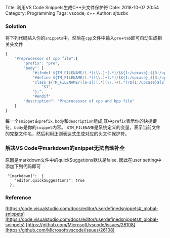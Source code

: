 Title: 利用VS Code Snippets生成C++头文件保护符
Date: 2018-10-07 20:54
Category: Programming
Tags: vscode, c++ 
Author: sjtuzbx

### Solution

将下列代码贴入你的`snippets`中，然后在`cpp`文件中输入`pre`+`tab`即可自动生成相关头文件

```javascript
{
    "Preprocessor of cpp file":{
        "prefix": "pre",
        "body": [
            "#ifndef ${TM_FILENAME/(.*)(\\.)+(.*)/$${1:/upcase}_${3:/upcase}/}",
            "#define ${TM_FILENAME/(.*)(\\.)+(.*)/$${1:/upcase}_${3:/upcase}/}",
            "class ${TM_FILENAME/([a-z])(.*)(\\.)+(.*)/${1:/upcase}${2}/} {",
                "$1",
            "};",
            "#endif"
        "description": "Preprocessor of cpp and hpp file"
    }
}
```

每一个`snippet`由`prefix`, `body`和`description`组成,其中`prefix`表示你的快捷键符，`body`是你的`snippet`内容。
`$TM_FILENAME`是系统定义的变量，表示当前文件的完整文件名，然后利用正则表达式生成对应的头文件保护符。

### 解决VS Code中markdown的snippet无法自动补全

原因是markdown文件中的quickSuggetions默认是false, 因此在user setting中添加下列代码即可

```
 "[markdown]":  {
    "editor.quickSuggestions": true
  },
```

### Reference

[https://code.visualstudio.com/docs/editor/userdefinedsnippets#_global-snippets](https://code.visualstudio.com/docs/editor/userdefinedsnippets#_global-snippets)
[https://github.com/Microsoft/vscode/issues/26108](https://github.com/Microsoft/vscode/issues/26108)